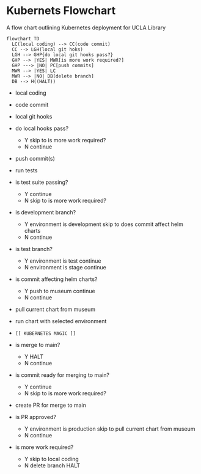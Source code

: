 # Kubernets Flowchart

A flow chart outlining Kubernetes deployment for UCLA Library

```mermaid
flowchart TD
  LC(local coding) --> CC(code commit)
  CC --> LGH(local git hoks)
  LGH --> GHP{do local git hooks pass?}
  GHP --> |YES| MWR[is more work required?]
  GHP ---> |NO| PC[push commits]
  MWR --> |YES| LC
  MWR --> |NO| DB[delete branch]
  DB --> H((HALT))
```

- local coding

- code commit

- local git hooks

- do local hooks pass?
  - Y skip to is more work required?
  - N continue

- push commit(s)

- run tests

- is test suite passing?
  - Y continue
  - N skip to is more work required?

- is development branch?
  - Y environment is development
      skip to does commit affect helm charts
  - N continue

- is test branch?
  - Y environment is test
      continue
  - N environment is stage
      continue

- is commit affecting helm charts?
  - Y push to museum
      continue
  - N continue

- pull current chart from museum

- run chart with selected environment

- `[[ KUBERNETES MAGIC ]]`

- is merge to main?
  - Y HALT
  - N continue

- is commit ready for merging to main?
  - Y continue
  - N skip to is more work required?

- create PR for merge to main

- is PR approved?
  - Y environment is production
      skip to pull current chart from museum
  - N continue

- is more work required?
  - Y skip to local coding
  - N delete branch
      HALT
